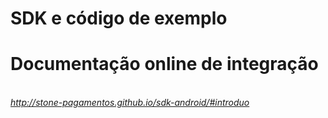 SDK e código de exemplo
=======================

Documentação online de integração
=
<br><i>http://stone-pagamentos.github.io/sdk-android/#introduo</i>
